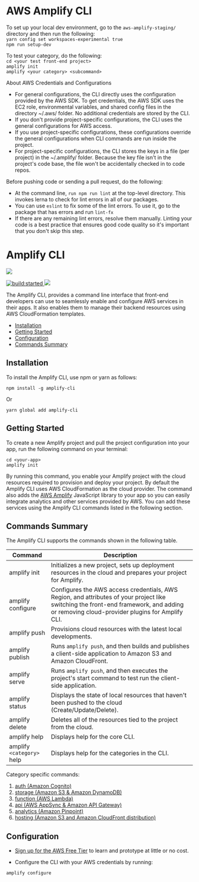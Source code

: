 # AWS Amplify CLI

To set up your local dev environment, go to the `aws-amplify-staging/` directory and then run the following:<br>
`yarn config set workspaces-experimental true`<br>
`npm run setup-dev`

To test your category, do the following:<br> 
`cd <your test front-end project>` <br>
`amplify init` <br>
`amplify <your category> <subcommand>`<br> 

About AWS Credentials and Configurations

- For general configurations, the CLI directly uses the configuration provided by the AWS SDK. To get credentials, the AWS SDK uses the EC2 role, environmental variables, and shared config files in the directory ~/.aws/ folder. No additional credentials are stored by the CLI.
- If you don't provide project-specific configurations, the CLI uses the general configurations for AWS access.
- If you use project-specific configurations, these configurations override the general configurations when CLI commands are run inside the project.
- For project-specific configurations, the CLI stores the keys in a file (per project) in the ~/.amplify/ folder. Because the key file isn't in the project's code base, the file won't be accidentally checked in to code repos.

Before pushing code or sending a pull request, do the following:
- At the command line, `run npm run lint` at the top-level directory. This invokes lerna to check for lint errors in all of our packages.
- You can use `eslint` to fix some of the lint errors. To use it, go to the package that has errors and run `lint-fx`
- If there are any remaining lint errors, resolve them manually. Linting your code is a best practice that ensures good code quality so it's important that you don't skip this step. 

# Amplify CLI 

<a href="https://nodei.co/npm/awsmobile-cli/">
  <img src="https://nodei.co/npm/awsmobile-cli.svg?downloads=true&downloadRank=true&stars=true">
</a>

<p>
  <a href="https://travis-ci.org/aws/awsmobile-cli">
    <img src="https://travis-ci.org/aws/awsmobile-cli.svg?branch=master" alt="build:started">
  </a>

  <a href="https://codecov.io/gh/aws/awsmobile-cli">
    <img src="https://codecov.io/gh/aws/awsmobile-cli/branch/master/graph/badge.svg" />
  </a>
</p>

The Amplify CLI, provides a command line interface that front-end developers can use to seamlessly enable and configure AWS services in their apps. It also enables them to manage their backend resources using AWS CloudFormation templates.

* [Installation](#installation)
* [Getting Started](#getting-started)
* [Configuration](#configuration)
* [Commands Summary](#commands-summary)


## Installation

To install the Amplify CLI, use npm or yarn as follows:

```
npm install -g amplify-cli
```

Or

```
yarn global add amplify-cli
```

## Getting Started

To create a new Amplify project and pull the project configuration into your app, run the following command on your terminal:

```
cd <your-app>
amplify init
```

By running this command, you enable your Amplify project with the cloud resources required to provision and deploy your project. By default the Amplify CLI uses AWS CloudFormation as the cloud provider. The command also adds the [AWS Amplify](https://github.com/aws/aws-amplify#aws-amplify) JavaScript library to your app so you can easily integrate analytics and other services provided by AWS. You can add these services using the Amplify CLI commands listed in the following section.



## Commands Summary

The Amplify CLI supports the commands shown in the following table. 

| Command              | Description |
| --- | --- |
| amplify init | Initializes a new project, sets up deployment resources in the cloud and prepares your project for Amplify.|
| amplify configure | Configures the AWS access credentials, AWS Region, and attributes of your project like switching the front-end framework, and adding or removing cloud-provider plugins for Amplify CLI. |
| amplify push | Provisions cloud resources with the latest local developments. |
| amplify publish | Runs `amplify push`, and then builds and publishes a client-side application to Amazon S3 and Amazon CloudFront. |
| amplify serve | Runs `amplify push`, and then executes the project's start command to test run the client-side application. |
| amplify status | Displays the state of local resources that haven't been pushed to the cloud (Create/Update/Delete). |
| amplify delete | Deletes all of the resources tied to the project from the cloud. |
| amplify help | Displays help for the core CLI. |
| amplify `<category>` help | Displays help for the categories in the CLI. |

Category specific commands:
1. [auth (Amazon Cognito)](packages/amplify-category-auth/Readme.md)
2. [storage (Amazon S3 & Amazon DynamoDB)](packages/amplify-category-storage/Readme.md)
3. [function (AWS Lambda)](packages/amplify-category-function/Readme.md)
4. [api (AWS AppSync & Amazon API Gateway)](packages/amplify-category-api/Readme.md)
5. [analytics (Amazon Pinpoint)](packages/amplify-category-analytics/Readme.md)
6. [hosting (Amazon S3 and Amazon CloudFront distribution)](packages/amplify-category-hosting/Readme.md)


## Configuration

* [Sign up for the AWS Free Tier](https://aws.amazon.com/free/) to learn and prototype at little or no cost.

* Configure the CLI with your AWS credentials by running:


```
amplify configure
```

